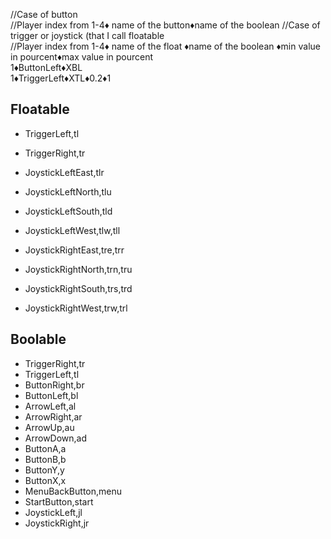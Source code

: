 
//Case of button  
//Player index from 1-4♦ name of the button♦name of the boolean 
//Case of trigger or joystick (that I call floatable  
//Player index from 1-4♦ name of the float ♦name of the boolean ♦min value in pourcent♦max value in pourcent  
1♦ButtonLeft♦XBL  
1♦TriggerLeft♦XTL♦0.2♦1  


## Floatable
- TriggerLeft,tl
- TriggerRight,tr

- JoystickLeftEast,tlr
- JoystickLeftNorth,tlu
- JoystickLeftSouth,tld
- JoystickLeftWest,tlw,tll

- JoystickRightEast,tre,trr
- JoystickRightNorth,trn,tru
- JoystickRightSouth,trs,trd
- JoystickRightWest,trw,trl
## Boolable
- TriggerRight,tr
- TriggerLeft,tl
- ButtonRight,br
- ButtonLeft,bl
- ArrowLeft,al
- ArrowRight,ar
- ArrowUp,au
- ArrowDown,ad
- ButtonA,a
- ButtonB,b
- ButtonY,y
- ButtonX,x
- MenuBackButton,menu
- StartButton,start
- JoystickLeft,jl
- JoystickRight,jr
